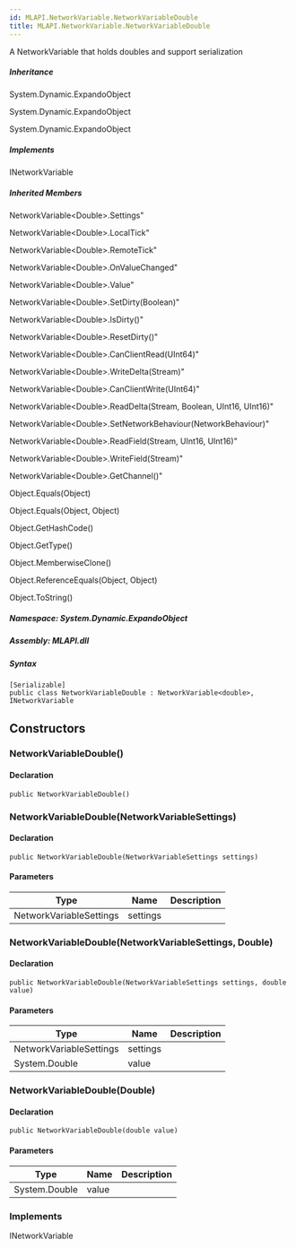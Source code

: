 ```yaml
---  
id: MLAPI.NetworkVariable.NetworkVariableDouble  
title: MLAPI.NetworkVariable.NetworkVariableDouble  
---
```


<div class="markdown level0 summary">

A NetworkVariable that holds doubles and support serialization

</div>

<div class="markdown level0 conceptual">

</div>

<div class="inheritance">

##### Inheritance

<div class="level0">

System.Dynamic.ExpandoObject

</div>

<div class="level1">

System.Dynamic.ExpandoObject

</div>

<div class="level2">

System.Dynamic.ExpandoObject

</div>

</div>

<div classs="implements">

##### Implements

<div>

INetworkVariable

</div>

</div>

<div class="inheritedMembers">

##### Inherited Members

<div>

NetworkVariable&lt;Double&gt;.Settings"

</div>

<div>

NetworkVariable&lt;Double&gt;.LocalTick"

</div>

<div>

NetworkVariable&lt;Double&gt;.RemoteTick"

</div>

<div>

NetworkVariable&lt;Double&gt;.OnValueChanged"

</div>

<div>

NetworkVariable&lt;Double&gt;.Value"

</div>

<div>

NetworkVariable&lt;Double&gt;.SetDirty(Boolean)"

</div>

<div>

NetworkVariable&lt;Double&gt;.IsDirty()"

</div>

<div>

NetworkVariable&lt;Double&gt;.ResetDirty()"

</div>

<div>

NetworkVariable&lt;Double&gt;.CanClientRead(UInt64)"

</div>

<div>

NetworkVariable&lt;Double&gt;.WriteDelta(Stream)"

</div>

<div>

NetworkVariable&lt;Double&gt;.CanClientWrite(UInt64)"

</div>

<div>

NetworkVariable&lt;Double&gt;.ReadDelta(Stream, Boolean, UInt16,
UInt16)"

</div>

<div>

NetworkVariable&lt;Double&gt;.SetNetworkBehaviour(NetworkBehaviour)"

</div>

<div>

NetworkVariable&lt;Double&gt;.ReadField(Stream, UInt16, UInt16)"

</div>

<div>

NetworkVariable&lt;Double&gt;.WriteField(Stream)"

</div>

<div>

NetworkVariable&lt;Double&gt;.GetChannel()"

</div>

<div>

Object.Equals(Object)

</div>

<div>

Object.Equals(Object, Object)

</div>

<div>

Object.GetHashCode()

</div>

<div>

Object.GetType()

</div>

<div>

Object.MemberwiseClone()

</div>

<div>

Object.ReferenceEquals(Object, Object)

</div>

<div>

Object.ToString()

</div>

</div>

##### **Namespace**: System.Dynamic.ExpandoObject

##### **Assembly**: MLAPI.dll

##### Syntax

    [Serializable]
    public class NetworkVariableDouble : NetworkVariable<double>, INetworkVariable

## Constructors 

### NetworkVariableDouble()

<div class="markdown level1 summary">

</div>

<div class="markdown level1 conceptual">

</div>

#### Declaration

    public NetworkVariableDouble()

### NetworkVariableDouble(NetworkVariableSettings)

<div class="markdown level1 summary">

</div>

<div class="markdown level1 conceptual">

</div>

#### Declaration

    public NetworkVariableDouble(NetworkVariableSettings settings)

#### Parameters

| Type                    | Name     | Description |
|-------------------------|----------|-------------|
| NetworkVariableSettings | settings |             |

### NetworkVariableDouble(NetworkVariableSettings, Double)

<div class="markdown level1 summary">

</div>

<div class="markdown level1 conceptual">

</div>

#### Declaration

    public NetworkVariableDouble(NetworkVariableSettings settings, double value)

#### Parameters

| Type                    | Name     | Description |
|-------------------------|----------|-------------|
| NetworkVariableSettings | settings |             |
| System.Double           | value    |             |

### NetworkVariableDouble(Double)

<div class="markdown level1 summary">

</div>

<div class="markdown level1 conceptual">

</div>

#### Declaration

    public NetworkVariableDouble(double value)

#### Parameters

| Type          | Name  | Description |
|---------------|-------|-------------|
| System.Double | value |             |

### Implements

<div>

INetworkVariable

</div>
